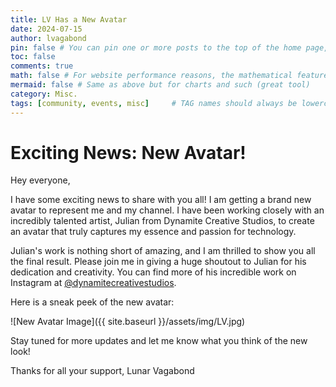 ```yaml
---
title: LV Has a New Avatar
date: 2024-07-15
author: lvagabond
pin: false # You can pin one or more posts to the top of the home page, and the fixed posts are sorted in reverse order according to their release date
toc: false
comments: true
math: false # For website performance reasons, the mathematical feature won’t be loaded by default. But it can be enabled
mermaid: false # Same as above but for charts and such (great tool)
category: Misc.
tags: [community, events, misc]     # TAG names should always be lowercase
---
```


# Exciting News: New Avatar!

Hey everyone,

I have some exciting news to share with you all! I am getting a brand new avatar to represent me and my channel. I have been working closely with an incredibly talented artist, Julian from Dynamite Creative Studios, to create an avatar that truly captures my essence and passion for technology.

Julian's work is nothing short of amazing, and I am thrilled to show you all the final result. Please join me in giving a huge shoutout to Julian for his dedication and creativity. You can find more of his incredible work on Instagram at [@dynamitecreativestudios](https://www.instagram.com/dynamitecreativestudios/).

Here is a sneak peek of the new avatar:

![New Avatar Image]({{ site.baseurl }}/assets/img/LV.jpg)

Stay tuned for more updates and let me know what you think of the new look!

Thanks for all your support,
Lunar Vagabond
